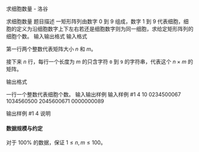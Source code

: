



求细胞数量 - 洛谷














求细胞数量
题目描述
一矩形阵列由数字 $0$ 到 $9$ 组成，数字 $1$ 到 $9$ 代表细胞，细胞的定义为沿细胞数字上下左右若还是细胞数字则为同一细胞，求给定矩形阵列的细胞个数。
输入输出格式
输入格式

第一行两个整数代表矩阵大小 $n$ 和 $m$。

接下来 $n$ 行，每行一个长度为 $m$ 的只含字符 `0` 到 `9` 的字符串，代表这个 $n \times m$ 的矩阵。

输出格式

一行一个整数代表细胞个数。
输入输出样例
输入样例 #1
4 10
0234500067
1034560500
2045600671
0000000089

输出样例 #1
4
说明
#### 数据规模与约定

对于 $100\%$ 的数据，保证 $1 \le n,m \le 100$。






